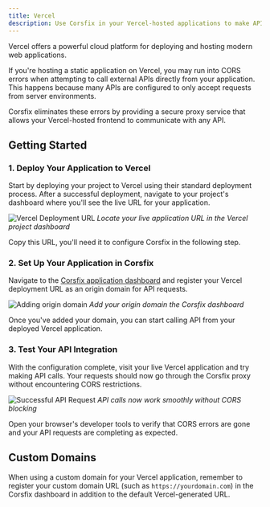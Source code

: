 ```yaml
---
title: Vercel
description: Use Corsfix in your Vercel-hosted applications to make API requests without CORS errors.
---
```


Vercel offers a powerful cloud platform for deploying and hosting modern web applications.

If you're hosting a static application on Vercel, you may run into CORS errors when attempting to call external APIs directly from your application. This happens because many APIs are configured to only accept requests from server environments.

Corsfix eliminates these errors by providing a secure proxy service that allows your Vercel-hosted frontend to communicate with any API.

## Getting Started

### 1. Deploy Your Application to Vercel

Start by deploying your project to Vercel using their standard deployment process. After a successful deployment, navigate to your project's dashboard where you'll see the live URL for your application.

![Vercel Deployment URL](https://assets.corsfix.com/de8ccjy.png)
_Locate your live application URL in the Vercel project dashboard_

Copy this URL, you'll need it to configure Corsfix in the following step.

### 2. Set Up Your Application in Corsfix

Navigate to the [Corsfix application dashboard](https://app.corsfix.com) and register your Vercel deployment URL as an origin domain for API requests.

![Adding origin domain](https://assets.corsfix.com/8bna8zej.png)
_Add your origin domain the Corsfix dashboard_

Once you've added your domain, you can start calling API from your deployed Vercel application.

### 3. Test Your API Integration

With the configuration complete, visit your live Vercel application and try making API calls. Your requests should now go through the Corsfix proxy without encountering CORS restrictions.

![Successful API Request](https://assets.corsfix.com/sd8hl75k.png)
_API calls now work smoothly without CORS blocking_

Open your browser's developer tools to verify that CORS errors are gone and your API requests are completing as expected.

## Custom Domains

When using a custom domain for your Vercel application, remember to register your custom domain URL (such as `https://yourdomain.com`) in the Corsfix dashboard in addition to the default Vercel-generated URL.
